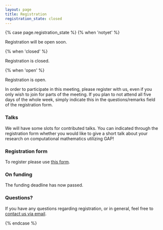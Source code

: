 ```yaml
---
layout: page
title: Registration
registration_state: closed
---
```


{% case page.registration_state %}
{% when 'notyet' %}
<p class="message">Registration will be open soon.</p>

{% when 'closed' %}
<p class="message">Registration is closed.</p>

{% when 'open' %}
<p class="message">Registration is open.</p>

In order to participate in this meeting, please register with us, even if you only
wish to join for parts of the meeting. If you plan to not attend all five days of the whole week, 
simply indicate this in the questions/remarks field of the registration form.

<!--### Talks
We are looking for more talks, so please <a href="mailto:{{site.email}}">contact us via email</a> and let us know if you would like to give a talk about your research! We welcome talks about computational mathematics research, which utilised GAP.
-->

### Talks
We will have some slots for contributed talks. You can indicated through the
registration form whether you would like to give a short talk about your
research on computational mathematics utilizing GAP! 

### Registration form
To register please use [this form](https://forms.gle/cigDvp4dMNpHjCJv5).


### On funding
<!-- We have some limited funding to support travel and accommodation costs
(partially or fully) for students and early-career researchers, and/or for those with caring responsibilities. 
If you do so, please send an email to <a href="mailto:{{site.email}}">{{site.email}}</a> containing the following information

- provide an estimate of much support you expect to need, and
- include a brief explanation of the aims you hope to achieve during
  your visit and, if applicable, whether and how your visit would be
  beneficial to the GAP system and community.

Initial decisions on whether we can grant support and how much will be made on or shortly after <b>31st&nbsp;July&nbsp;2025</b>. -->
The funding deadline has now passed.
<!-- We may be able to support later applications depending on the amount, so please don't hesitate to ask. -->

### Questions?

<p>
If you have any questions
regarding registration, or in general, feel free to
<a href="mailto:{{site.email}}">contact us via email</a>.
</p>

{% endcase %}
